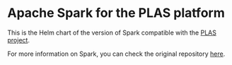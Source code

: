 # Apache Spark for the PLAS platform

This is the Helm chart of the version of Spark compatible with the [PLAS project](https://github.com/PlatformedTasks/Documentation).

For more information on Spark, you can check the original repository [here](https://github.com/bitnami/charts/tree/master/bitnami/spark/).